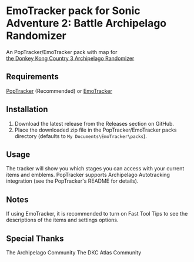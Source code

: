 # EmoTracker pack for Sonic Adventure 2: Battle Archipelago Randomizer

An PopTracker/EmoTracker pack with map for\
[the Donkey Kong Country 3 Archipelago Randomizer](https://github.com/PoryGone)

## Requirements
[PopTracker](https://github.com/black-sliver/PopTracker) (Recommended)
or
[EmoTracker](https://emotracker.net/)

## Installation

1. Download the latest release from the Releases section on GitHub.
2. Place the downloaded zip file in the PopTracker/EmoTracker packs directory (defaults to ``My Documents\EmoTracker\packs``).

## Usage

The tracker will show you which stages you can access with your current items and emblems.
PopTracker supports Archipelago Autotracking integration (see the PopTracker's README for details).

## Notes

If using EmoTracker, it is recommended to turn on Fast Tool Tips to see the descriptions of the items and settings options.

## Special Thanks
The Archipelago Community
The DKC Atlas Community
